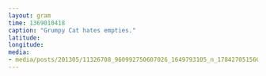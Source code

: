 ```yaml
---
layout: gram
time: 1369010418
caption: "Grumpy Cat hates empties."
latitude: 
longitude: 
media:
- media/posts/201305/11326708_960992750607026_1649793105_n_17842705156000351.jpg
---
```

